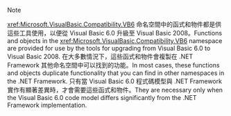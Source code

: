 > [!NOTE]
>  <span data-ttu-id="af2f8-101"><xref:Microsoft.VisualBasic.Compatibility.VB6> 命名空間中的函式和物件都是供這些工具使用，以便從 Visual Basic 6.0 升級至 Visual Basic 2008。</span><span class="sxs-lookup"><span data-stu-id="af2f8-101">Functions and objects in the <xref:Microsoft.VisualBasic.Compatibility.VB6> namespace are provided for use by the tools for upgrading from Visual Basic 6.0 to Visual Basic 2008.</span></span> <span data-ttu-id="af2f8-102">在大多數情況下，這些函式和物件會複製在 .NET Framework 其他命名空間中可以找到的功能。</span><span class="sxs-lookup"><span data-stu-id="af2f8-102">In most cases, these functions and objects duplicate functionality that you can find in other namespaces in the .NET Framework.</span></span> <span data-ttu-id="af2f8-103">只有當 Visual Basic 6.0 程式碼模型與 .NET Framework 實作有顯著差異時，才會需要這些函式和物件。</span><span class="sxs-lookup"><span data-stu-id="af2f8-103">They are necessary only when the Visual Basic 6.0 code model differs significantly from the .NET Framework implementation.</span></span>